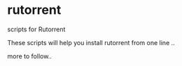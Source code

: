 rutorrent
=========

scripts for Rutorrent

These scripts will help you install rutorrent from one line ..


more to follow..
